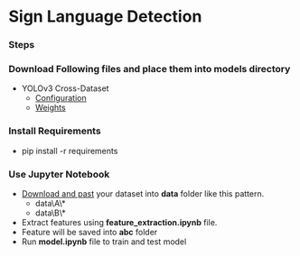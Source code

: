 # Sign Language Detection

### Steps

### Download Following files and place them into models directory

- YOLOv3 Cross-Dataset
  - [Configuration](https://github.com/cansik/yolo-hand-detection/releases/download/pretrained/cross-hands.cfg)
  - [Weights](https://github.com/cansik/yolo-hand-detection/releases/download/pretrained/cross-hands.weights)

### Install Requirements

- pip install -r requirements

### Use Jupyter Notebook

- [Download and past](https://www.kaggle.com/signnteam/asl-sign-language-pictures-minus-j-z/download) your dataset into __data__ folder like this pattern.
  -   data\A\\*
  -   data\B\\*
- Extract features using __feature_extraction.ipynb__ file.
- Feature will be saved into __abc__ folder
- Run __model.ipynb__ file to train and test model
